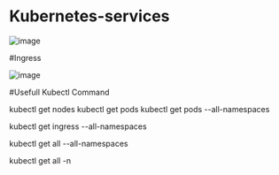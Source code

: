 # Kubernetes-services

![image](https://github.com/getratheesh/Kubernetes-services/assets/142021346/d0cf8b22-5f8d-4a8e-a96c-0b256f23423e)


#Ingress

![image](https://github.com/getratheesh/Kubernetes-services/assets/142021346/99b1d80d-c335-4859-a151-df67d8387783)


#Usefull Kubectl Command 

kubectl get nodes
kubectl get pods
kubectl get pods --all-namespaces

kubectl get ingress --all-namespaces

kubectl get all --all-namespaces

kubectl get all  -n <namespaces>

